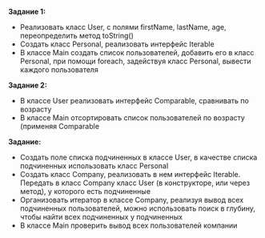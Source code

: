 **Задание 1:** 
* Реализовать класс User, с полями firstName, lastName, age, переопределить метод toString()
* Создать класс Personal, реализовать интерфейс Iterable<User>
* В классе Main создать список пользователей, добавить его в класс Personal, при помощи foreach, задействуя класс Personal, вывести каждого пользователя

**Задание 2:**
* В классе User реализовать интерфейс Comparable<User>, сравнивать по возрасту
* В классе Main отсортировать список пользователей по возрасту (применяя Comparable<User>

**Задание:**
* Создать поле списка подчиненных в классе User, в качестве списка подчиненных использовать класс Personal
* Создать класс Company, реализовать в нем интерфейс Iterable<User>. Передать в класс Company класс User (в конструкторе, или через метод), у которого есть подчиненные
* Организовать итератор в классе Company, реализуя вывод всех подчиненных пользователей, можно использовать поиск в глубину, чтобы найти всех подчиненных у подчиненных
* В классе Main проверить вывод всех пользователей компании
